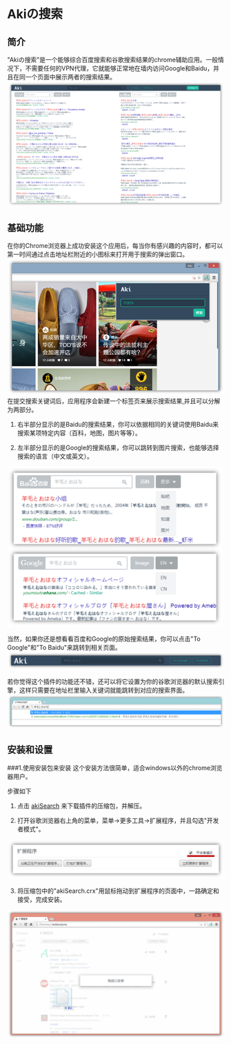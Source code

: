 # Akiの搜索
## 简介
"Akiの搜索"是一个能够综合百度搜索和谷歌搜索结果的chrome辅助应用。一般情况下，不需要任何的VPN代理，它就能够正常地在墙内访问Google和Baidu，并且在同一个页面中展示两者的搜索结果。
![Screen Shot!](https://raw.githubusercontent.com/AkiChen/AkiSearch/master/pics/pic1.png)
## 基础功能
在你的Chrome浏览器上成功安装这个应用后，每当你有感兴趣的内容时，都可以第一时间通过点击地址栏附近的小图标来打开用于搜索的弹出窗口。
![Screen Shot2!](https://raw.githubusercontent.com/AkiChen/AkiSearch/master/pics/pic2.png)
在提交搜索关键词后，应用程序会新建一个标签页来展示搜索结果,并且可以分解为两部分。

1. 右半部分显示的是Baidu的搜索结果，你可以依据相同的关键词使用Baidu来搜索某项特定内容（百科，地图，图片等等）。

2. 左半部分显示的是Google的搜索结果，你可以跳转到图片搜索，也能够选择搜索的语言（中文或英文）。

<img src="https://raw.githubusercontent.com/AkiChen/AkiSearch/master/pics/pic3.png" style="width:500px;">

当然，如果你还是想看看百度和Google的原始搜索结果，你可以点击"To Google"和"To Baidu"来跳转到相关页面。
![Screen Shot3!](https://raw.githubusercontent.com/AkiChen/AkiSearch/master/pics/pic4.png)

若你觉得这个插件的功能还不错，还可以将它设置为你的谷歌浏览器的默认搜索引擎，这样只需要在地址栏里输入关键词就能跳转到对应的搜索界面。
![Screen Shot3!](https://raw.githubusercontent.com/AkiChen/AkiSearch/master/pics/pic5.png)
## 安装和设置

###1.使用安装包来安装
这个安装方法很简单，适合windows以外的chrome浏览器用户。

步骤如下

1. 点击 <a href="http://github.com/AkiChen/AkiSearch/archive/master.zip">akiSearch</a> 来下载插件的压缩包，并解压。

2. 打开谷歌浏览器右上角的菜单，菜单->更多工具->扩展程序，并且勾选"开发者模式"。

![Screen Shot3!](https://raw.githubusercontent.com/AkiChen/AkiSearch/master/pics/pic6.png)

3. 将压缩包中的"akiSearch.crx"用鼠标拖动到扩展程序的页面中，一路确定和接受，完成安装。

![Screen Shot3!](https://raw.githubusercontent.com/AkiChen/AkiSearch/master/pics/pic7.png)